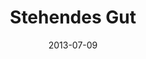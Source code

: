 ---
template: article.jade
title: Stehendes Gut
category: segelboot
date: 2013-07-09
available: false
---